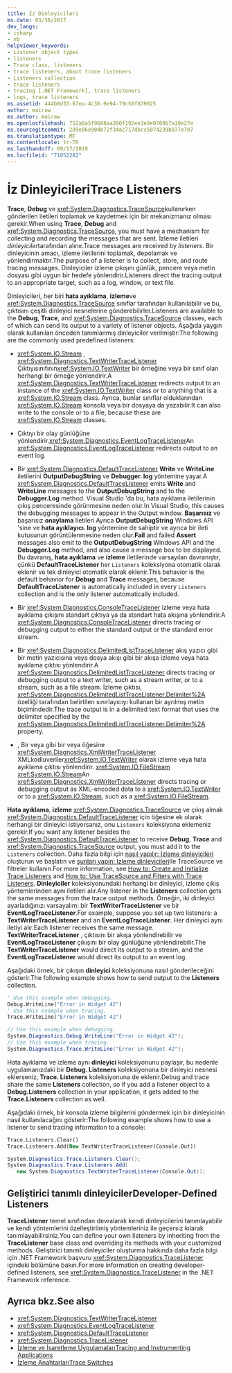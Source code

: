 ```yaml
---
title: İz Dinleyicileri
ms.date: 03/30/2017
dev_langs:
- csharp
- vb
helpviewer_keywords:
- Listener object types
- listeners
- Trace class, listeners
- trace listeners, about trace listeners
- Listeners collection
- trace listeners
- tracing [.NET Framework], trace listeners
- logs, trace listeners
ms.assetid: 444b0d33-67ea-4c36-9e94-79c50f839025
author: mairaw
ms.author: mairaw
ms.openlocfilehash: 752a6a5f9608aa260f192ee3e9e0709b7a10e27e
ms.sourcegitcommit: 289e06e904b72f34ac717dbcc5074239b977e707
ms.translationtype: MT
ms.contentlocale: tr-TR
ms.lasthandoff: 09/17/2019
ms.locfileid: "71052282"
---
```

# <a name="trace-listeners"></a><span data-ttu-id="42ce7-102">İz Dinleyicileri</span><span class="sxs-lookup"><span data-stu-id="42ce7-102">Trace Listeners</span></span>
<span data-ttu-id="42ce7-103">**Trace**, **Debug** ve <xref:System.Diagnostics.TraceSource>kullanırken gönderilen iletileri toplamak ve kaydetmek için bir mekanizmanız olması gerekir.</span><span class="sxs-lookup"><span data-stu-id="42ce7-103">When using **Trace**, **Debug** and <xref:System.Diagnostics.TraceSource>, you must have a mechanism for collecting and recording the messages that are sent.</span></span> <span data-ttu-id="42ce7-104">İzleme iletileri *dinleyiciler*tarafından alınır.</span><span class="sxs-lookup"><span data-stu-id="42ce7-104">Trace messages are received by *listeners*.</span></span> <span data-ttu-id="42ce7-105">Bir dinleyicinin amacı, izleme iletilerini toplamak, depolamak ve yönlendirmaktır.</span><span class="sxs-lookup"><span data-stu-id="42ce7-105">The purpose of a listener is to collect, store, and route tracing messages.</span></span> <span data-ttu-id="42ce7-106">Dinleyiciler izleme çıkışını günlük, pencere veya metin dosyası gibi uygun bir hedefe yönlendirir.</span><span class="sxs-lookup"><span data-stu-id="42ce7-106">Listeners direct the tracing output to an appropriate target, such as a log, window, or text file.</span></span>  
  
 <span data-ttu-id="42ce7-107">Dinleyicileri, her biri **hata ayıklama**, **izleme**ve <xref:System.Diagnostics.TraceSource> sınıflar tarafından kullanılabilir ve bu, çıktısını çeşitli dinleyici nesnelerine gönderebilirler.</span><span class="sxs-lookup"><span data-stu-id="42ce7-107">Listeners are available to the **Debug**, **Trace**, and <xref:System.Diagnostics.TraceSource> classes, each of which can send its output to a variety of listener objects.</span></span> <span data-ttu-id="42ce7-108">Aşağıda yaygın olarak kullanılan önceden tanımlanmış dinleyiciler verilmiştir:</span><span class="sxs-lookup"><span data-stu-id="42ce7-108">The following are the commonly used predefined listeners:</span></span>  
  
- <span data-ttu-id="42ce7-109"><xref:System.IO.Stream> , <xref:System.Diagnostics.TextWriterTraceListener> Çıktıyısınıfının<xref:System.IO.TextWriter> bir örneğine veya bir sınıf olan herhangi bir örneğe yönlendirir.</span><span class="sxs-lookup"><span data-stu-id="42ce7-109">A <xref:System.Diagnostics.TextWriterTraceListener> redirects output to an instance of the <xref:System.IO.TextWriter> class or to anything that is a <xref:System.IO.Stream> class.</span></span> <span data-ttu-id="42ce7-110">Ayrıca, bunlar sınıflar olduklarından <xref:System.IO.Stream> konsola veya bir dosyaya da yazabilir.</span><span class="sxs-lookup"><span data-stu-id="42ce7-110">It can also write to the console or to a file, because these are <xref:System.IO.Stream> classes.</span></span>  
  
- <span data-ttu-id="42ce7-111">Çıktıyı bir olay günlüğüne yönlendirir.<xref:System.Diagnostics.EventLogTraceListener></span><span class="sxs-lookup"><span data-stu-id="42ce7-111">An <xref:System.Diagnostics.EventLogTraceListener> redirects output to an event log.</span></span>  
  
- <span data-ttu-id="42ce7-112">Bir <xref:System.Diagnostics.DefaultTraceListener> **Write** ve **WriteLine** iletilerini **OutputDebugString** ve **Debugger. log** yöntemine yayar.</span><span class="sxs-lookup"><span data-stu-id="42ce7-112">A <xref:System.Diagnostics.DefaultTraceListener> emits **Write** and **WriteLine** messages to the **OutputDebugString** and to the **Debugger.Log** method.</span></span> <span data-ttu-id="42ce7-113">Visual Studio 'da bu, hata ayıklama iletilerinin çıkış penceresinde görünmesine neden olur.</span><span class="sxs-lookup"><span data-stu-id="42ce7-113">In Visual Studio, this causes the debugging messages to appear in the Output window.</span></span> <span data-ttu-id="42ce7-114">**Başarısız** ve başarısız **onaylama** Iletileri Ayrıca **OutputDebugString** Windows API 'sine ve **hata ayıklayıcı. log** yöntemine de sahiptir ve ayrıca bir ileti kutusunun görüntülenmesine neden olur.</span><span class="sxs-lookup"><span data-stu-id="42ce7-114">**Fail** and failed **Assert** messages also emit to the **OutputDebugString** Windows API and the **Debugger.Log** method, and also cause a message box to be displayed.</span></span> <span data-ttu-id="42ce7-115">Bu davranış, **hata ayıklama** ve **izleme** iletilerinde varsayılan davranıştır, çünkü **DefaultTraceListener** her `Listeners` koleksiyona otomatik olarak eklenir ve tek dinleyici otomatik olarak eklenir.</span><span class="sxs-lookup"><span data-stu-id="42ce7-115">This behavior is the default behavior for **Debug** and **Trace** messages, because **DefaultTraceListener** is automatically included in every `Listeners` collection and is the only listener automatically included.</span></span>  
  
- <span data-ttu-id="42ce7-116">Bir <xref:System.Diagnostics.ConsoleTraceListener> izleme veya hata ayıklama çıkışını standart çıktıya ya da standart hata akışına yönlendirir.</span><span class="sxs-lookup"><span data-stu-id="42ce7-116">A <xref:System.Diagnostics.ConsoleTraceListener> directs tracing or debugging output to either the standard output or the standard error stream.</span></span>  
  
- <span data-ttu-id="42ce7-117">Bir <xref:System.Diagnostics.DelimitedListTraceListener> akış yazıcı gibi bir metin yazıcısına veya dosya akışı gibi bir akışa izleme veya hata ayıklama çıktısı yönlendirir.</span><span class="sxs-lookup"><span data-stu-id="42ce7-117">A <xref:System.Diagnostics.DelimitedListTraceListener> directs tracing or debugging output to a text writer, such as a stream writer, or to a stream, such as a file stream.</span></span> <span data-ttu-id="42ce7-118">İzleme çıktısı, <xref:System.Diagnostics.DelimitedListTraceListener.Delimiter%2A> özelliği tarafından belirtilen sınırlayıcıyı kullanan bir ayrılmış metin biçimindedir.</span><span class="sxs-lookup"><span data-stu-id="42ce7-118">The trace output is in a delimited text format that uses the delimiter specified by the <xref:System.Diagnostics.DelimitedListTraceListener.Delimiter%2A> property.</span></span>  
  
- <span data-ttu-id="42ce7-119">, Bir veya gibi bir veya öğesine <xref:System.Diagnostics.XmlWriterTraceListener> XMLkodluveriler<xref:System.IO.TextWriter> olarak izleme veya hata ayıklama çıktısı yönlendirir. <xref:System.IO.FileStream> <xref:System.IO.Stream></span><span class="sxs-lookup"><span data-stu-id="42ce7-119">An <xref:System.Diagnostics.XmlWriterTraceListener> directs tracing or debugging output as XML-encoded data to a <xref:System.IO.TextWriter> or to a <xref:System.IO.Stream>, such as a <xref:System.IO.FileStream>.</span></span>  
  
 <span data-ttu-id="42ce7-120">**Hata ayıklama**, **izleme** <xref:System.Diagnostics.TraceSource> ve çıkış almak <xref:System.Diagnostics.DefaultTraceListener> için öğesine ek olarak herhangi bir dinleyici istiyorsanız, onu `Listeners` koleksiyona eklemeniz gerekir.</span><span class="sxs-lookup"><span data-stu-id="42ce7-120">If you want any listener besides the <xref:System.Diagnostics.DefaultTraceListener> to receive **Debug**, **Trace** and <xref:System.Diagnostics.TraceSource> output, you must add it to the `Listeners` collection.</span></span> <span data-ttu-id="42ce7-121">Daha fazla bilgi için [nasıl yapılır: İzleme dinleyicileri](how-to-create-and-initialize-trace-listeners.md) oluşturun ve başlatın ve [şunları yapın: Izleme dinleyicileri](how-to-use-tracesource-and-filters-with-trace-listeners.md)Ile TraceSource ve filtreler kullanın.</span><span class="sxs-lookup"><span data-stu-id="42ce7-121">For more information, see [How to: Create and Initialize Trace Listeners](how-to-create-and-initialize-trace-listeners.md) and [How to: Use TraceSource and Filters with Trace Listeners](how-to-use-tracesource-and-filters-with-trace-listeners.md).</span></span> <span data-ttu-id="42ce7-122">**Dinleyiciler** koleksiyonundaki herhangi bir dinleyici, izleme çıkış yöntemlerinden aynı iletileri alır.</span><span class="sxs-lookup"><span data-stu-id="42ce7-122">Any listener in the **Listeners** collection gets the same messages from the trace output methods.</span></span> <span data-ttu-id="42ce7-123">Örneğin, iki dinleyici ayarladığınızı varsayalım: bir **TextWriterTraceListener** ve bir **EventLogTraceListener**.</span><span class="sxs-lookup"><span data-stu-id="42ce7-123">For example, suppose you set up two listeners: a **TextWriterTraceListener** and an **EventLogTraceListener**.</span></span> <span data-ttu-id="42ce7-124">Her dinleyici aynı iletiyi alır.</span><span class="sxs-lookup"><span data-stu-id="42ce7-124">Each listener receives the same message.</span></span> <span data-ttu-id="42ce7-125">**TextWriterTraceListener** , çıktısını bir akışa yönlendirebilir ve **EventLogTraceListener** çıkışını bir olay günlüğüne yönlendirebilir.</span><span class="sxs-lookup"><span data-stu-id="42ce7-125">The **TextWriterTraceListener** would direct its output to a stream, and the **EventLogTraceListener** would direct its output to an event log.</span></span>  
  
 <span data-ttu-id="42ce7-126">Aşağıdaki örnek, bir çıkışın **dinleyici** koleksiyonuna nasıl gönderileceğini gösterir.</span><span class="sxs-lookup"><span data-stu-id="42ce7-126">The following example shows how to send output to the **Listeners** collection.</span></span>  
  
```vb  
' Use this example when debugging.  
Debug.WriteLine("Error in Widget 42")  
' Use this example when tracing.  
Trace.WriteLine("Error in Widget 42")  
```  
  
```csharp  
// Use this example when debugging.  
System.Diagnostics.Debug.WriteLine("Error in Widget 42");  
// Use this example when tracing.  
System.Diagnostics.Trace.WriteLine("Error in Widget 42");  
```  
  
 <span data-ttu-id="42ce7-127">Hata ayıklama ve izleme aynı **dinleyici** koleksiyonunu paylaşır, bu nedenle uygulamanızdaki bir **Debug. Listeners** koleksiyonuna bir dinleyici nesnesi eklerseniz, **Trace. Listeners** koleksiyonuna de eklenir.</span><span class="sxs-lookup"><span data-stu-id="42ce7-127">Debug and trace share the same **Listeners** collection, so if you add a listener object to a **Debug.Listeners** collection in your application, it gets added to the **Trace.Listeners** collection as well.</span></span>  
  
 <span data-ttu-id="42ce7-128">Aşağıdaki örnek, bir konsola izleme bilgilerini göndermek için bir dinleyicinin nasıl kullanılacağını gösterir:</span><span class="sxs-lookup"><span data-stu-id="42ce7-128">The following example shows how to use a listener to send tracing information to a console:</span></span>  
  
```vb  
Trace.Listeners.Clear()  
Trace.Listeners.Add(New TextWriterTraceListener(Console.Out))  
```  
  
```csharp  
System.Diagnostics.Trace.Listeners.Clear();  
System.Diagnostics.Trace.Listeners.Add(  
   new System.Diagnostics.TextWriterTraceListener(Console.Out));  
```  
  
## <a name="developer-defined-listeners"></a><span data-ttu-id="42ce7-129">Geliştirici tanımlı dinleyiciler</span><span class="sxs-lookup"><span data-stu-id="42ce7-129">Developer-Defined Listeners</span></span>  
 <span data-ttu-id="42ce7-130">**TraceListener** temel sınıfından devralarak kendi dinleyicilerini tanımlayabilir ve kendi yöntemlerini özelleştirilmiş yöntemleriniz ile geçersiz kılarak tanımlayabilirsiniz.</span><span class="sxs-lookup"><span data-stu-id="42ce7-130">You can define your own listeners by inheriting from the **TraceListener** base class and overriding its methods with your customized methods.</span></span> <span data-ttu-id="42ce7-131">Geliştirici tanımlı dinleyiciler oluşturma hakkında daha fazla bilgi için .NET Framework başvuru <xref:System.Diagnostics.TraceListener> içindeki bölümüne bakın.</span><span class="sxs-lookup"><span data-stu-id="42ce7-131">For more information on creating developer-defined listeners, see <xref:System.Diagnostics.TraceListener> in the .NET Framework reference.</span></span>  
  
## <a name="see-also"></a><span data-ttu-id="42ce7-132">Ayrıca bkz.</span><span class="sxs-lookup"><span data-stu-id="42ce7-132">See also</span></span>

- <xref:System.Diagnostics.TextWriterTraceListener>
- <xref:System.Diagnostics.EventLogTraceListener>
- <xref:System.Diagnostics.DefaultTraceListener>
- <xref:System.Diagnostics.TraceListener>
- [<span data-ttu-id="42ce7-133">İzleme ve İşaretleme Uygulamaları</span><span class="sxs-lookup"><span data-stu-id="42ce7-133">Tracing and Instrumenting Applications</span></span>](tracing-and-instrumenting-applications.md)
- [<span data-ttu-id="42ce7-134">İzleme Anahtarları</span><span class="sxs-lookup"><span data-stu-id="42ce7-134">Trace Switches</span></span>](trace-switches.md)
